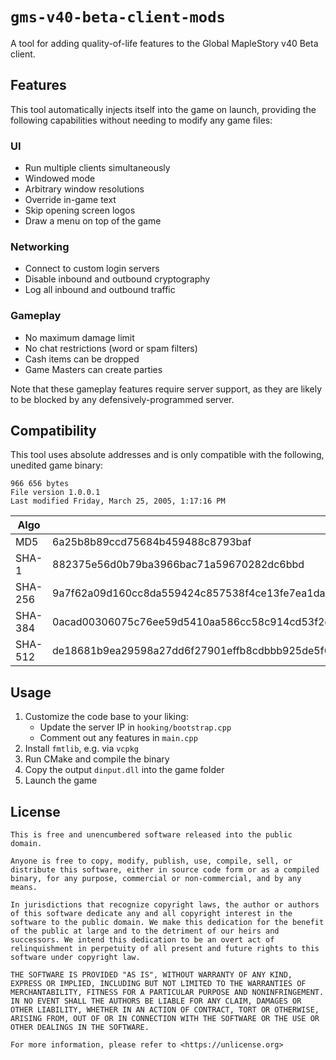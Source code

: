 # `gms-v40-beta-client-mods`

A tool for adding quality-of-life features to the Global MapleStory v40 Beta
client.

## Features

This tool automatically injects itself into the game on launch, providing the
following capabilities without needing to modify any game files:

### UI

- Run multiple clients simultaneously
- Windowed mode
- Arbitrary window resolutions
- Override in-game text
- Skip opening screen logos
- Draw a menu on top of the game

### Networking

- Connect to custom login servers
- Disable inbound and outbound cryptography
- Log all inbound and outbound traffic

### Gameplay

- No maximum damage limit
- No chat restrictions (word or spam filters)
- Cash items can be dropped
- Game Masters can create parties

Note that these gameplay features require server support, as they are likely
to be blocked by any defensively-programmed server.

## Compatibility

This tool uses absolute addresses and is only compatible with the following,
unedited game binary:

```
966 656 bytes
File version 1.0.0.1
Last modified Friday, March 25, 2005, 1:17:16 PM
```

|Algo|Digest|
|--|--|
|MD5|6a25b8b89ccd75684b459488c8793baf
|SHA-1|882375e56d0b79ba3966bac71a59670282dc6bbd|
|SHA-256|9a7f62a09d160cc8da559424c857538f4ce13fe7ea1da9c0a1f35e46e982c85f|
|SHA-384|0acad00306075c76ee59d5410aa586cc58c914cd53f2c9da0acd2166f28e6a1416f95f4cb26cb0db6057efff009df6af|
|SHA-512|de18681b9ea29598a27dd6f27901effb8cdbbb925de5f6275a88dd3455d4bfd4a4eb446c96e344a6a61d0cd1009df2601730e4a8430cc25785887245e3a7fcc9|

## Usage

1. Customize the code base to your liking:
    - Update the server IP in `hooking/bootstrap.cpp`
    - Comment out any features in `main.cpp`
2. Install `fmtlib`, e.g. via `vcpkg`
3. Run CMake and compile the binary
4. Copy the output `dinput.dll` into the game folder
5. Launch the game

## License

```
This is free and unencumbered software released into the public domain.

Anyone is free to copy, modify, publish, use, compile, sell, or
distribute this software, either in source code form or as a compiled
binary, for any purpose, commercial or non-commercial, and by any
means.

In jurisdictions that recognize copyright laws, the author or authors
of this software dedicate any and all copyright interest in the
software to the public domain. We make this dedication for the benefit
of the public at large and to the detriment of our heirs and
successors. We intend this dedication to be an overt act of
relinquishment in perpetuity of all present and future rights to this
software under copyright law.

THE SOFTWARE IS PROVIDED "AS IS", WITHOUT WARRANTY OF ANY KIND,
EXPRESS OR IMPLIED, INCLUDING BUT NOT LIMITED TO THE WARRANTIES OF
MERCHANTABILITY, FITNESS FOR A PARTICULAR PURPOSE AND NONINFRINGEMENT.
IN NO EVENT SHALL THE AUTHORS BE LIABLE FOR ANY CLAIM, DAMAGES OR
OTHER LIABILITY, WHETHER IN AN ACTION OF CONTRACT, TORT OR OTHERWISE,
ARISING FROM, OUT OF OR IN CONNECTION WITH THE SOFTWARE OR THE USE OR
OTHER DEALINGS IN THE SOFTWARE.

For more information, please refer to <https://unlicense.org>
```